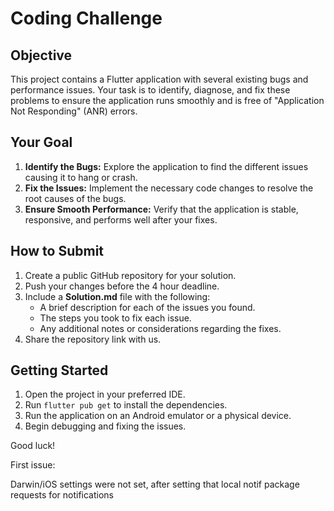 # Coding Challenge

## Objective

This project contains a Flutter application with several existing bugs and performance issues. Your task is to identify, diagnose, and fix these problems to ensure the application runs smoothly and is free of "Application Not Responding" (ANR) errors.

## Your Goal

1.  **Identify the Bugs:** Explore the application to find the different issues causing it to hang or crash.
2.  **Fix the Issues:** Implement the necessary code changes to resolve the root causes of the bugs.
3.  **Ensure Smooth Performance:** Verify that the application is stable, responsive, and performs well after your fixes.

## How to Submit

1. Create a public GitHub repository for your solution.
2. Push your changes before the 4 hour deadline.
3. Include a **Solution.md** file with the following:
   - A brief description for each of the issues you found.
   - The steps you took to fix each issue.
   - Any additional notes or considerations regarding the fixes.
4. Share the repository link with us.

## Getting Started

1.  Open the project in your preferred IDE.
2.  Run `flutter pub get` to install the dependencies.
3.  Run the application on an Android emulator or a physical device.
4.  Begin debugging and fixing the issues.

Good luck!

First issue:

Darwin/iOS settings were not set, after setting that local notif package requests for notifications
